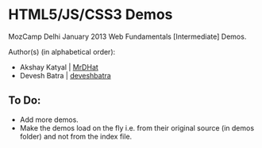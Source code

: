 # HTML5/JS/CSS3 Demos
MozCamp Delhi January 2013 Web Fundamentals [Intermediate] Demos.

Author(s) (in alphabetical order):

+ Akshay Katyal | [MrDHat](http://github.com/MrDHat)
+ Devesh Batra | [deveshbatra](http://github.com/deveshbatra)

## To Do:
* Add more demos.
* Make the demos load on the fly i.e. from their original source (in demos folder) and not from the index file.

